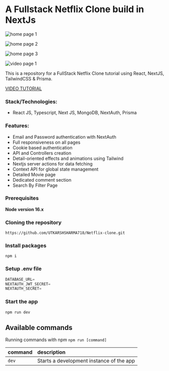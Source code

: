 # A Fullstack Netflix Clone build in NextJs

![home page 1](https://github.com/UTKARSHSHARMA718/Netflix-clone/assets/86897568/1a786214-03ff-4a62-a157-d656b6fc22a7)

![home page 2](https://github.com/UTKARSHSHARMA718/Netflix-clone/assets/86897568/34065aee-44a8-454f-87a3-64d93a85f487)

![home page 3](https://github.com/UTKARSHSHARMA718/Netflix-clone/assets/86897568/81022bb2-2d18-477b-a0a9-377c3ff9883f)

![video page 1](https://github.com/UTKARSHSHARMA718/Netflix-clone/assets/86897568/505404e7-dd54-4ec2-84c3-f6d6731074fc)


This is a repository for a FullStack Netflix Clone tutorial using React, NextJS, TailwindCSS & Prisma.

[VIDEO TUTORIAL](https://www.youtube.com/watch?v=mqUN4N2q4qY)

### Stack/Technologies:

- React JS, Typescript, Next JS, MongoDB, NextAuth, Prisma

### Features:

- Email and Password authentication with NextAuth
- Full responsiveness on all pages
- Cookie based authentication
- API and Controllers creation
- Detail-oriented effects and animations using Tailwind
- Nextjs server actions for data fetching
- Context API for global state management
- Detailed Movie page
- Dedicated comment section
- Search By Filter Page

### Prerequisites

**Node version 16.x**

### Cloning the repository

```shell
https://github.com/UTKARSHSHARMA718/Netflix-clone.git
```

### Install packages

```shell
npm i
```

### Setup .env file


```js
DATABASE_URL=
NEXTAUTH_JWT_SECRET=
NEXTAUTH_SECRET=
```

### Start the app

```shell
npm run dev
```

## Available commands

Running commands with npm `npm run [command]`

| command         | description                              |
| :-------------- | :--------------------------------------- |
| `dev`           | Starts a development instance of the app |
